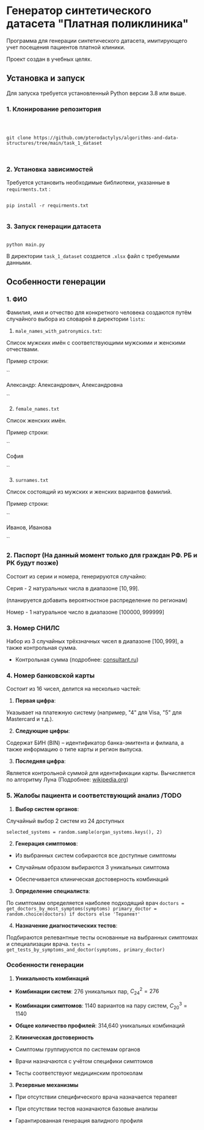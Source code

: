 ﻿  

# Генератор синтетического датасета "Платная поликлиника"

  

  

Программа для генерации синтетического датасета, имитирующего учет посещения пациентов платной клиники.

  

Проект создан в учебных целях.

  

  

## Установка и запуск

  

Для запуска требуется установленный Python версии 3.8 или выше.

  

  

### 1. Клонирование репозитория

  

```

  

git clone https://github.com/pterodactylys/algorithms-and-data-structures/tree/main/task_1_dataset

  

```

  

### 2. Установка зависимостей

  

Требуется установить необходимые библиотеки, указанные в ``requirments.txt`` :

  

```

pip install -r requirments.txt
 
```

  

### 3. Запуск генерации датасета

  

```

python main.py  

```

  

В директории ``task_1_dataset`` создается ``.xlsx`` файл с требуемыми данными.

  

  

## Особенности генерации

  

  

### 1. ФИО

  

Фамилия, имя и отчество для конкретного человека создаются путём случайного выбора из словарей в директории ``lists``:

  

1.  ``male_names_with_patronymics.txt``:

  

Список мужских имён с соответствующими мужскими и женскими отчествами.

  

Пример строки:

  

``

Александр: Александрович, Александровна

``

  

  

2.  ``female_names.txt``

  

Список женских имён.

  

Пример строки:

  

``

София

``

  

  

3.  ``surnames.txt``

  

Список состоящий из мужских и женских вариантов фамилий.

  

Пример строки:

  

``

Иванов, Иванова

``

  

### 2. Паспорт (На данный момент только для граждан РФ. РБ и РК будут позже)

Состоит из серии и номера, генерируются случайно:

  

Серия - 2 натуральных числа в диапазоне $[10, 99]$.

(планируется добавить вероятностное распределение по регионам)

  

Номер - 1 натуральное число в диапазоне $[100000, 999999]$

  

### 3. Номер СНИЛС

  

Набор из 3 случайных трёхзначных чисел в диапазоне $[100, 999]$, а также контрольная сумма.

+ Контрольная сумма (подробнее: [consultant.ru](https://www.consultant.ru/document/cons_doc_LAW_142584/1d9155a863a5949b14b95ecbb536aa84856a2a2e/))

### 4. Номер банковской карты

Состоит из 16 чисел, делится на несколько частей:

1.  **Первая цифра**:

Указывает на платежную систему (например, "4" для Visa, "5" для Mastercard и т.д.).

  

2.  **Следующие цифры**:

Содержат БИН (BIN) – идентификатор банка-эмитента и филиала, а также информацию о типе карты и регион выпуска.

  

3.  **Последняя цифра**:

Является контрольной суммой для идентификации карты. Вычисляется по алгоритму Луна (Подробнее: [wikipedia.org](https://ru.wikipedia.org/wiki/%D0%90%D0%BB%D0%B3%D0%BE%D1%80%D0%B8%D1%82%D0%BC_%D0%9B%D1%83%D0%BD%D0%B0))

### 5. Жалобы пациента и соответствующий анализ /TODO
 1. **Выбор систем органов**:

Случайный выбор 2 систем из 24 доступных

``
selected_systems = random.sample(organ_systems.keys(), 2)
``

2. **Генерация симптомов**:

-   Из выбранных систем собираются все доступные симптомы
    
-   Случайным образом выбираются 3 уникальных симптома
    
-   Обеспечивается клиническая достоверность комбинаций
    

3. **Определение специалиста**:

По симптомам определяется наиболее подходящий врач
``
doctors = get_doctors_by_most_symptoms(symptoms)
primary_doctor = random.choice(doctors) if doctors else 'Терапевт'
``

4. **Назначение диагностических тестов**:

Подбираются релевантные тесты основанные на выбранных симптомах и специализации врача.
``
tests = get_tests_by_symptoms_and_doctor(symptoms, primary_doctor)
``
### Особенности генерации

1. **Уникальность комбинаций**

-   **Комбинации систем**: 276 уникальных пар,  $С _{24}^2 = 276$
    
-   **Комбинации симптомов**: 1140 вариантов на пару систем, $С_{20}^{3} = 1140$
    
-   **Общее количество профилей**: 314,640 уникальных комбинаций
    

2. **Клиническая достоверность**

-   Симптомы группируются по системам органов
    
-   Врачи назначаются c учётом специфики симптомов
    
-   Тесты соответствуют медицинским протоколам
    

3. **Резервные механизмы**

-   При отсутствии специфического врача назначается терапевт
    
-   При отсутствии тестов назначаются базовые анализы
    
-   Гарантированная генерация валидного профиля
